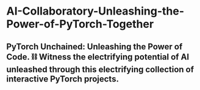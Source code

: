 # AI-Collaboratory-Unleashing-the-Power-of-PyTorch-Together
## PyTorch Unchained: Unleashing the Power of Code. ⛓️ Witness the electrifying potential of AI unleashed through this electrifying collection of interactive PyTorch projects.

